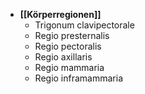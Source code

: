---
---
- **[[Körperregionen]]**
	- Trigonum clavipectorale
	- Regio presternalis
	- Regio pectoralis
	- Regio axillaris
	- Regio mammaria
	- Regio inframammaria